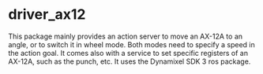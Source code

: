 # driver_ax12

This package mainly provides an action server to move an AX-12A to an angle, or to switch it in wheel mode. Both modes need to specify a speed in the action goal.
It comes also with a service to set specific registers of an AX-12A, such as the punch, etc. It uses the Dynamixel SDK 3 ros package.
